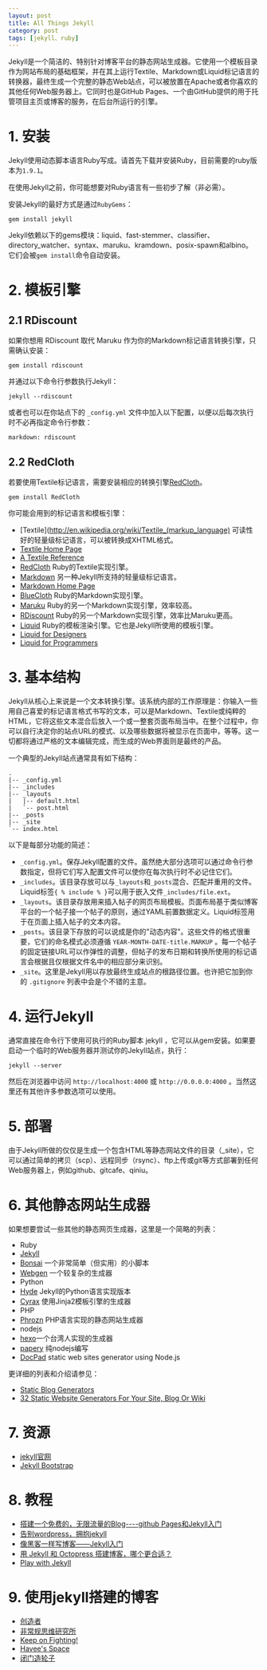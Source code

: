```yaml
---
layout: post
title: All Things Jekyll
category: post
tags: [jekyll、ruby]
---
```


Jekyll是一个简洁的、特别针对博客平台的静态网站生成器。它使用一个模板目录作为网站布局的基础框架，并在其上运行Textile、Markdown或Liquid标记语言的转换器，最终生成一个完整的静态Web站点，可以被放置在Apache或者你喜欢的其他任何Web服务器上。它同时也是GitHub Pages、一个由GitHub提供的用于托管项目主页或博客的服务，在后台所运行的引擎。

# 1. 安装
Jekyll使用动态脚本语言Ruby写成。请首先下载并安装Ruby，目前需要的ruby版本为`1.9.1`。


在使用Jekyll之前，你可能想要对Ruby语言有一些初步了解（非必需）。

安装Jekyll的最好方式是通过`RubyGems`：

```
gem install jekyll
```

Jekyll依赖以下的gems模块：liquid、fast-stemmer、classifier、directory_watcher、syntax、maruku、kramdown、posix-spawn和albino。它们会被`gem install`命令自动安装。

<!-- more -->

# 2. 模板引擎

## 2.1 RDiscount
如果你想用 RDiscount 取代 Maruku 作为你的Markdown标记语言转换引擎，只需确认安装：

```
gem install rdiscount
```

并通过以下命令行参数执行Jekyll：

```
jekyll --rdiscount
```

或者也可以在你站点下的 `_config.yml` 文件中加入以下配置，以便以后每次执行时不必再指定命令行参数：

```
markdown: rdiscount
```

## 2.2 RedCloth
若要使用Textile标记语言，需要安装相应的转换引擎[RedCloth](http://redcloth.org/)。

```
gem install RedCloth
```

你可能会用到的标记语言和模板引擎：

- [Textile](http://en.wikipedia.org/wiki/Textile_(markup_language) 可读性好的轻量级标记语言，可以被转换成XHTML格式。
 - [Textile Home Page](http://www.textism.com/tools/textile/)
 - [A Textile Reference](http://redcloth.org/hobix.com/textile/)
- [RedCloth](http://redcloth.org/) Ruby的Textile实现引擎。
- [Markdown](http://en.wikipedia.org/wiki/Markdown) 另一种Jekyll所支持的轻量级标记语言。
 - [Markdown Home Page](http://daringfireball.net/projects/markdown/)
 - [BlueCloth](http://deveiate.org/projects/BlueCloth) Ruby的Markdown实现引擎。
- [Maruku](http://maruku.rubyforge.org/) Ruby的另一个Markdown实现引擎，效率较高。
- [RDiscount](http://github.com/rtomayko/rdiscount/) Ruby的另一个Markdown实现引擎，效率比Maruku更高。
- [Liquid](http://liquidmarkup.org/) Ruby的模板渲染引擎。它也是Jekyll所使用的模板引擎。
 - [Liquid for Designers](https://github.com/Shopify/liquid/wiki/Liquid-for-Designers)
 - [Liquid for Programmers](https://github.com/Shopify/liquid/wiki/Liquid-for-Programmers)

# 3. 基本结构

Jekyll从核心上来说是一个文本转换引擎。该系统内部的工作原理是：你输入一些用自己喜爱的标记语言格式书写的文本，可以是Markdown、Textile或纯粹的HTML，它将这些文本混合后放入一个或一整套页面布局当中。在整个过程中，你可以自行决定你的站点URL的模式、以及哪些数据将被显示在页面中，等等。这一切都将通过严格的文本编辑完成，而生成的Web界面则是最终的产品。

一个典型的Jekyll站点通常具有如下结构：

```
.
|-- _config.yml
|-- _includes
|-- _layouts
|   |-- default.html
|   `-- post.html
|-- _posts
|-- _site
`-- index.html
```

以下是每部分功能的简述：

- `_config.yml`。保存Jekyll配置的文件。虽然绝大部分选项可以通过命令行参数指定，但将它们写入配置文件可以使你在每次执行时不必记住它们。
- `_includes`。该目录存放可以与`_layouts`和`_posts`混合、匹配并重用的文件。Liquid标签`{ % include % }`可以用于嵌入文件`_includes/file.ext`。
- `_layouts`。该目录存放用来插入帖子的网页布局模板。页面布局基于类似博客平台的一个帖子接一个帖子的原则，通过YAML前置数据定义。Liquid标签用于在页面上插入帖子的文本内容。
- `_posts`。该目录下存放的可以说成是你的"动态内容"。这些文件的格式很重要，它们的命名模式必须遵循 `YEAR-MONTH-DATE-title.MARKUP` 。每一个帖子的固定链接URL可以作弹性的调整，但帖子的发布日期和转换所使用的标记语言会根据且仅根据文件名中的相应部分来识别。
- `_site`。这里是Jekyll用以存放最终生成站点的根路径位置。也许把它加到你的 `.gitignore` 列表中会是个不错的主意。


# 4. 运行Jekyll
通常直接在命令行下使用可执行的Ruby脚本 jekyll ，它可以从gem安装。如果要启动一个临时的Web服务器并测试你的Jekyll站点，执行：

```
jekyll --server
```

然后在浏览器中访问 `http://localhost:4000` 或 `http://0.0.0.0:4000` 。当然这里还有其他许多参数选项可以使用。

# 5. 部署
由于Jekyll所做的仅仅是生成一个包含HTML等静态网站文件的目录（_site），它可以通过简单的拷贝（scp）、远程同步（rsync）、ftp上传或git等方式部署到任何Web服务器上，例如github、gitcafe、qiniu。

# 6. 其他静态网站生成器
如果想要尝试一些其他的静态网页生成器，这里是一个简略的列表：

- Ruby
 - [Jekyll](http://jekyllrb.com/)
 - [Bonsai](http://tinytree.info/) 一个非常简单（但实用）的小脚本
 - [Webgen](http://webgen.rubyforge.org/) 一个较复杂的生成器
- Python
 - [Hyde](http://ringce.com/hyde) Jekyll的Python语言实现版本
 - [Cyrax](http://pypi.python.org/pypi/cyrax) 使用Jinja2模板引擎的生成器
- PHP
 - [Phrozn](http://www.phrozn.info/) PHP语言实现的静态网站生成器
- nodejs
 - [hexo](https://github.com/tommy351/hexo)一个台湾人实现的生成器
 - [papery](https://github.com/ericzhang-cn/papery) 纯nodejs编写
 - [DocPad](http://docpad.org/)  static web sites generator using Node.js

更详细的列表和介绍请参见：

- [Static Blog Generators](http://www.subspacefield.org/~travis/static_blog_generators.html)
- [32 Static Website Generators For Your Site, Blog Or Wiki](http://iwantmyname.com/blog/2011/02/list-static-website-generators.html)

# 7. 资源

- [jekyll官网](http://jekyllrb.com/)
- [Jekyll Bootstrap](http://jekyllbootstrap.com/‎)

# 8. 教程

- [搭建一个免费的，无限流量的Blog----github Pages和Jekyll入门](http://www.ruanyifeng.com/blog/2012/08/blogging_with_jekyll.html)
- [告别wordpress，拥抱jekyll](http://www.yangzhiping.com/tech/wordpress-to-jekyll.html)
- [像黑客一样写博客——Jekyll入门](http://www.soimort.org/posts/101/)
- [用 Jekyll 和 Octopress 搭建博客，哪个更合适？](http://www.zhihu.com/question/19996679)
- [Play with Jekyll](http://blog.skydark.info/programming/2012/03/23/play-with-jekyll/)

# 9. 使用jekyll搭建的博客
- [创造者](http://blog.zhuoqun.net/)
- [非常规思维研究所](http://blog.liulantao.com/)
- [Keep on Fighting!](http://yihui.name/cn/)
- [Havee's Space](http://havee.me/)
- [闭门造轮子](http://mytharcher.github.io/)
